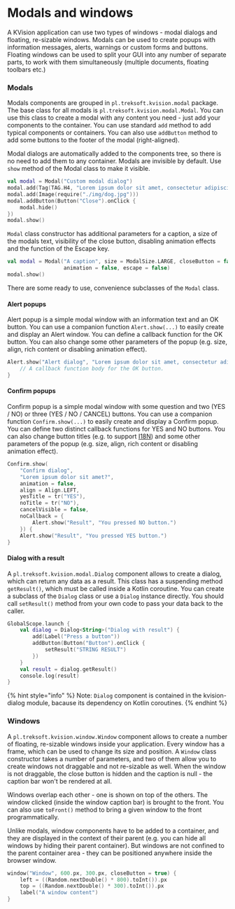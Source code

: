 # Modals and windows

A KVision application can use two types of windows - modal dialogs and floating, re-sizable windows. Modals can be used to create popups with information messages, alerts, warnings or custom forms and buttons. Floating windows can be used to split your GUI into any number of separate parts, to work with them simultaneously \(multiple documents, floating toolbars etc.\)

### Modals

Modals components are grouped in `pl.treksoft.kvision.modal` package. The base class for all modals is `pl.treksoft.kvision.modal.Modal`. You can use this class to create a modal with any content you need - just add your components to the container. You can use standard `add` method to add typical components or containers. You can also use `addButton` method to add some buttons to the footer of the modal \(right-aligned\).

Modal dialogs are automatically added to the components tree, so there is no need to add them to any container. Modals are invisible by default. Use `show` method of the Modal class to make it visible.

```kotlin
val modal = Modal("Custom modal dialog")
modal.add(Tag(TAG.H4, "Lorem ipsum dolor sit amet, consectetur adipiscing elit."))
modal.add(Image(require("./img/dog.jpg")))
modal.addButton(Button("Close").onClick {
    modal.hide()
})
modal.show()
```

`Modal` class constructor has additional parameters for a caption, a size of the modals text, visibility of the close button, disabling animation effects and the function of the Escape key.

```kotlin
val modal = Modal("A caption", size = ModalSize.LARGE, closeButton = false, 
                  animation = false, escape = false)
modal.show()
```

There are some ready to use, convenience subclasses of the `Modal` class.

#### Alert popups

Alert popup is a simple modal window with an information text and an OK button. You can use a companion function `Alert.show(...)` to easily create and display an Alert window. You can define a callback function for the OK button. You can also change some other parameters of the popup \(e.g. size, align, rich content or disabling animation effect\).

```kotlin
Alert.show("Alert dialog", "Lorem ipsum dolor sit amet, consectetur adipiscing.") {
    // A callback function body for the OK button.
}
```

#### Confirm popups

Confirm popup is a simple modal window with some question and two \(YES / NO\) or three \(YES / NO / CANCEL\) buttons. You can use a companion function `Confirm.show(...)` to easily create and display a Confirm popup. You can define two distinct callback functions for YES and NO buttons. You can also change button titles \(e.g. to support [I18N](internationalization.md)\) and some other parameters of the popup \(e.g. size, align, rich content or disabling animation effect\).

```kotlin
Confirm.show(
    "Confirm dialog",
    "Lorem ipsum dolor sit amet?",
    animation = false,
    align = Align.LEFT,
    yesTitle = tr("YES"),
    noTitle = tr("NO"),
    cancelVisible = false,
    noCallback = {
        Alert.show("Result", "You pressed NO button.")
    }) {
    Alert.show("Result", "You pressed YES button.")
}
```

#### Dialog with a result

A `pl.treksoft.kvision.modal.Dialog` component allows to create a dialog, which can return any data as a result. This class has a suspending method `getResult()`, which must be called inside a Kotlin coroutine. You can create a subclass of the `Dialog` class or use a `Dialog` instance directly. You should call `setResult()` method from your own code to pass your data back to the caller.

```kotlin
GlobalScope.launch {
    val dialog = Dialog<String>("Dialog with result") {
        add(Label("Press a button"))
        addButton(Button("Button").onClick {
            setResult("STRING RESULT")
        })
    }
    val result = dialog.getResult()
    console.log(result)
}
```

{% hint style="info" %}
Note: `Dialog` component is contained in the kvision-dialog module, bacause its dependency on Kotlin coroutines.
{% endhint %}

### Windows

A `pl.treksoft.kvision.window.Window` component allows to create a number of floating, re-sizable windows inside your application. Every window has a frame, which can be used to change its size and position. A `Window` class constructor takes a number of parameters, and two of them allow you to create windows not draggable and not re-sizable as well. When the window is not draggable, the close button is hidden and the caption is null - the caption bar won't be rendered at all.

Windows overlap each other - one is shown on top of the others. The window clicked \(inside the window caption bar\) is brought to the front. You can also use `toFront()` method to bring a given window to the front programmatically.

Unlike modals, window components have to be added to a container, and they are displayed in the context of their parent \(e.g. you can hide all windows by hiding their parent container\). But windows are not confined to the parent container area - they can be positioned anywhere inside the browser window.

```kotlin
window("Window", 600.px, 300.px, closeButton = true) {
    left = ((Random.nextDouble() * 800).toInt()).px
    top = ((Random.nextDouble() * 300).toInt()).px
    label("A window content")
}
```



